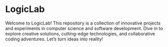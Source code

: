 # LogicLab
Welcome to LogicLab! This repository is a collection of innovative projects and experiments in computer science and software development. Dive in to explore creative solutions, cutting-edge technologies, and collaborative coding adventures. Let’s turn ideas into reality!
